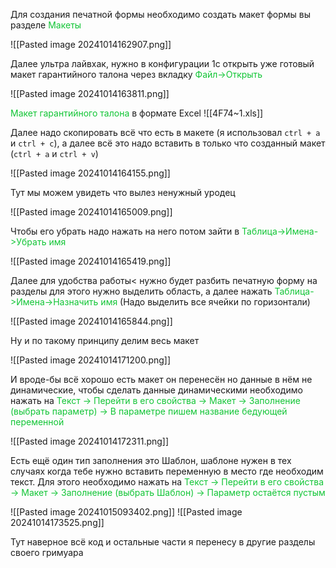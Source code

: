 
Для создания печатной формы необходимо создать макет формы вы разделе <span style="color:rgb(17, 197, 53)">Макеты</span>

![[Pasted image 20241014162907.png]]

Далее ультра лайвхак, нужно в конфигурации 1с открыть уже готовый макет гарантийного талона через вкладку <span style="color:rgb(17, 197, 53)">Файл->Открыть</span>

![[Pasted image 20241014163811.png]]

<span style="color:rgb(17, 197, 53)">Макет гарантийного талона</span> в формате Excel
![[4F74~1.xls]]

Далее надо скопировать всё что есть в макете (я использовал `ctrl + a` и `ctrl + c`), а далее всё это надо вставить в только что созданный макет (`ctrl + a` и `ctrl + v`)

![[Pasted image 20241014164155.png]]

Тут мы можем увидеть что вылез ненужный уродец

![[Pasted image 20241014165009.png]]

Чтобы его убрать надо нажать на него потом зайти в <span style="color:rgb(17, 197, 53)">Таблица->Имена->Убрать имя</span>

![[Pasted image 20241014165419.png]]

Далее для удобства работы< нужно будет разбить печатную форму на разделы для этого нужно выделить область, а далее нажать <span style="color:rgb(17, 197, 53)">Таблица->Имена->Назначить имя</span> (Надо выделить все ячейки по горизонтали)

![[Pasted image 20241014165844.png]]

Ну и по такому принципу делим весь макет

![[Pasted image 20241014171200.png]]

И вроде-бы всё хорошо есть макет он перенесён но данные в нём не динамические, чтобы сделать данные динамическими необходимо нажать на <span style="color:rgb(17, 197, 53)">Текст -> Перейти в его свойства -> Макет -> Заполнение (выбрать параметр) -> В параметре пишем название бедующей переменной</span>

![[Pasted image 20241014172311.png]]

Есть ещё один тип заполнения это Шаблон, шаблоне нужен в тех случаях когда тебе нужно вставить переменную в место где необходим текст. Для этого  необходимо нажать на <span style="color:rgb(17, 197, 53)">Текст -> Перейти в его свойства -> Макет -> Заполнение (выбрать Шаблон) -> Параметр остаётся пустым</span>

![[Pasted image 20241015093402.png]]
![[Pasted image 20241014173525.png]]

Тут наверное всё код и остальные части я перенесу в другие разделы своего гримуара


